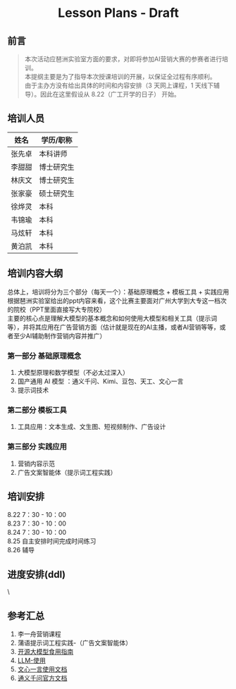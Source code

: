 <h1 align = "center"> Lesson Plans - Draft </h1>

## 前言

> 本次活动应琶洲实验室方面的要求，对即将参加AI营销大赛的参赛者进行培训。  
> 本提纲主要是为了指导本次授课培训的开展，以保证全过程有序顺利。  
> 由于主办方没有给出具体的时间和内容安排（3 天网上课程，1 天线下辅导）。因此在这里假设从 8.22（广工开学的日子） 开始。

## 培训人员

| 姓名   | 学历/职称 |  
| --- | --- |  
| 张先卓 | 本科讲师 |  
| 李甜甜 | 博士研究生 |  
| 林庆文 | 博士研究生 |  
| 张家豪 | 硕士研究生 |  
| 徐烨灵 | 本科 |  
| 韦锦瑜 | 本科 |  
| 马炫轩 | 本科 |  
| 黄泊凯 | 本科 |  

## 培训内容大纲

总体上，培训将分为三个部分（每天一个）：基础原理概念 + 模板工具 + 实践应用  
根据琶洲实验室给出的ppt内容来看，这个比赛主要面对广州大学到大专这一档次的院校（PPT里面直接写大专院校）  
主要的核心点是理解大模型的基本概念和如何使用大模型和相关工具（提示词等），并将其应用在广告营销方面（估计就是现在的AI主播，或者AI营销等等，或者至少AI辅助制作营销内容并推广）  

### 第一部分 基础原理概念

1. 大模型原理和数学模型（不必太过深入）
2. 国产通用 AI 模型 ：通义千问、Kimi、豆包、天工、文心一言  
3. 提示词技术

### 第二部分 模板工具

1. 工具应用：文本生成、文生图、短视频制作、广告设计  

### 第三部分 实践应用

1. 营销内容示范
2. 广告文案智能体（提示词工程实践）

## 培训安排

8.22 7：30 - 10：00  
8.23 7：30 - 10：00  
8.24 7：30 - 10：00  
8.25 自主安排时间完成时间练习  
8.26 辅导  

## 进度安排(ddl)

\\

## 参考汇总

1. 李一舟营销课程
2. 蒲语提示词工程实践-（广告文案智能体）
3. [开源大模型食用指南](https://github.com/datawhalechina/self-llm)
4. [LLM-使用](https://llmbook-zh.github.io/)
5. [文心一言使用文档](https://yiyan.baidu.com/learn)
6. [通义千问官方文档](https://help.aliyun.com/zh/model-studio/product-overview/)
